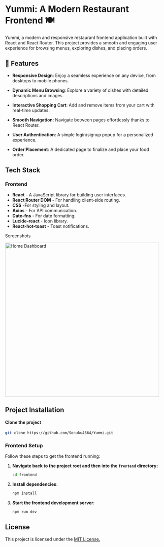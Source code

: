 # Yummi: A Modern Restaurant Frontend 🍽️

 Yummi, a modern and responsive restaurant frontend application built with React and React Router. This project provides a smooth and engaging user experience for browsing menus, exploring dishes, and placing orders.
## 🚀 Features

- **Responsive Design**: Enjoy a seamless experience on any device, from desktops to mobile phones.

- **Dynamic Menu Browsing**: Explore a variety of dishes with detailed descriptions and images.

- **Interactive Shopping Cart**: Add and remove items from your cart with real-time updates.

- **Smooth Navigation**: Navigate between pages effortlessly thanks to React Router.

- **User Authentication**: A simple login/signup popup for a personalized experience.

- **Order Placement**: A dedicated page to finalize and place your food order.
## Tech Stack

### Frontend
- **React** - A JavaScript library for building user interfaces.
- **React Router DOM** - For handling client-side routing.
- **CSS** -For styling and layout.
- **Axios** - For API communication.
- **Date-fns**  - For date formatting.
- **Lucide-react** - Icon library.
- **React-hot-toast** - Toast notifications.



Screenshots
<div>
<a href="../Yummi/frontend/public/Home-screen.jpg">
<img src="../Yummi/frontend/public/Home-screen.jpg" alt="Home Dashboard" width="500">
</a>
</div>

## Project Installation

#### Clone the project

```bash
git clone https://github.com/Sonuku4564/Yummi.git

```

### Frontend Setup

Follow these steps to get the frontend running:

1.  **Navigate back to the project root and then into the `frontend` directory:**
    ```bash
    cd frontend
    ```

2.  **Install dependencies:**
    ```bash
    npm install
    ```

3.  **Start the frontend development server:**
    ```bash
    npm run dev
    ```

## License

This project is licensed under the [ MIT License.](https://choosealicense.com/licenses/mit/)

